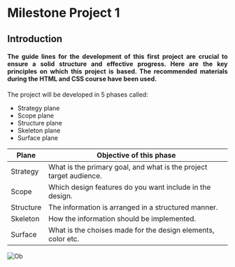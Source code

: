 # **Milestone Project 1**
## __Introduction__

#### <p style="text-align:justify;">The guide lines for the development of this first project are crucial to ensure a solid structure and effective progress. Here are the key principles on which this project is based. The recommended materials during the  HTML and CSS course have been used.</p>


The project will be developed in 5 phases called:
* Strategy plane
* Scope plane
* Structure plane
* Skeleton plane
* Surface plane

 |  **Plane**   |                   **Objective of this phase**                   |
 | --------- | -----------------------------------------------------------------  |
 | Strategy  | What is the primary goal, and what is the project target audience. | 
 | Scope     | Which design features do you want include in the design.           |
 | Structure | The information is arranged in a structured manner.                |
 | Skeleton  | How the information should be implemented.                         |
 | Surface   | What is the choises made for the design elements, color etc.                                       |

![Ob](https://github.com/ChristianCricchi/MilestoneProject1/assets/122015372/d6e1532c-bbe5-4088-9ed9-27c4bc8edc39)




  
